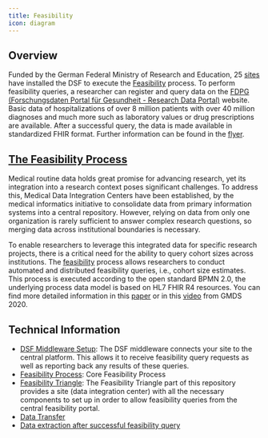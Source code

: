 ```yaml
---
title: Feasibility
icon: diagram
---
```

## Overview 
Funded by the German Federal Ministry of Research and Education, 25 [sites](https://www.forschen-fuer-gesundheit.de/menu_standorte.php) have installed the DSF to execute the [Feasibility](https://github.com/medizininformatik-initiative/feasibility-dsf-process/) process. To perform feasibility queries, a researcher can register and query data on the [FDPG (Forschungsdaten Portal für Gesundheit - Research Data Portal)](https://www.forschen-fuer-gesundheit.de/) website. Basic data of hospitalizations of over 8 million patients with over 40 million diagnoses and much more such as laboratory values or drug prescriptions are available. After a successful query, the data is made available in standardized FHIR format. Further information can be found in the [flyer](https://www.medizininformatik-initiative.de/sites/default/files/2023-05/20230509_TMF_Faltflyer_A4_digital.pdf).

## [The Feasibility Process](https://ebooks.iospress.nl/doi/10.3233/SHTI210061) 
Medical routine data holds great promise for advancing research, yet its integration into a research context poses significant challenges. To address this, Medical Data Integration Centers have been established, by the medical informatics initiative to consolidate data from primary information systems into a central repository. However, relying on data from only one organization is rarely sufficient to answer complex research questions, so merging data across institutional boundaries is necessary.

To enable researchers to leverage this integrated data for specific research projects, there is a critical need for the ability to query cohort sizes across institutions. The [feasibility](https://github.com/medizininformatik-initiative/feasibility-dsf-process/) process allows researchers to conduct automated and distributed feasibility queries, i.e., cohort size estimates. This process is executed according to the open standard BPMN 2.0, the underlying process data model is based on HL7 FHIR R4 resources. You can find more detailed information in this [paper](https://ebooks.iospress.nl/doi/10.3233/SHTI210061) or in this [video](https://www.youtube.com/watch?v=6Pom8KqYhTs) from GMDS 2020.

## Technical Information
- [DSF Middleware Setup](https://github.com/medizininformatik-initiative/feasibility-deploy/wiki/DSF-Middleware-Setup): The DSF middleware connects your site to the central platform. This allows it to receive feasibility query requests as well as reporting back any results of these queries.
- [Feasibility Process](https://github.com/medizininformatik-initiative/feasibility-dsf-process/): Core Feasibility Process
- [Feasibility Triangle](https://github.com/medizininformatik-initiative/feasibility-deploy/tree/main/feasibility-triangle): The Feasibility Triangle part of this repository provides a site (data integration center) with all the necessary components to set up in order to allow feasibility queries from the central feasibility portal.
- [Data Transfer](https://github.com/medizininformatik-initiative/mii-dsf-processes/tree/main)
- [Data extraction after successful feasibility query](https://github.com/medizininformatik-initiative/mii-dsf-processes/blob/main/mii-dsf-processes-docker-test-setup/README-Process-Projectathon-Data-Sharing.md)